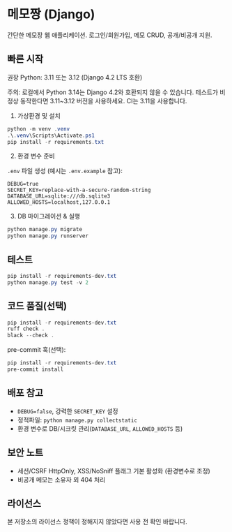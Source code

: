 # 메모짱 (Django)

간단한 메모장 웹 애플리케이션. 로그인/회원가입, 메모 CRUD, 공개/비공개 지원.

## 빠른 시작

권장 Python: 3.11 또는 3.12 (Django 4.2 LTS 호환)

주의: 로컬에서 Python 3.14는 Django 4.2와 호환되지 않을 수 있습니다. 테스트가 비정상 동작한다면 3.11~3.12 버전을 사용하세요. CI는 3.11을 사용합니다.

1) 가상환경 및 설치

```powershell
python -m venv .venv
.\.venv\Scripts\Activate.ps1
pip install -r requirements.txt
```

2) 환경 변수 준비

`.env` 파일 생성 (예시는 `.env.example` 참고):

```dotenv
DEBUG=true
SECRET_KEY=replace-with-a-secure-random-string
DATABASE_URL=sqlite:///db.sqlite3
ALLOWED_HOSTS=localhost,127.0.0.1
```

3) DB 마이그레이션 & 실행

```powershell
python manage.py migrate
python manage.py runserver
```

## 테스트

```powershell
pip install -r requirements-dev.txt
python manage.py test -v 2
```

## 코드 품질(선택)

```powershell
pip install -r requirements-dev.txt
ruff check .
black --check .
```

pre-commit 훅(선택):

```powershell
pip install -r requirements-dev.txt
pre-commit install
```

## 배포 참고
- `DEBUG=false`, 강력한 `SECRET_KEY` 설정
- 정적파일: `python manage.py collectstatic`
- 환경 변수로 DB/시크릿 관리(`DATABASE_URL`, `ALLOWED_HOSTS` 등)

## 보안 노트
- 세션/CSRF HttpOnly, XSS/NoSniff 플래그 기본 활성화 (환경변수로 조정)
- 비공개 메모는 소유자 외 404 처리

## 라이선스
본 저장소의 라이선스 정책이 정해지지 않았다면 사용 전 확인 바랍니다.